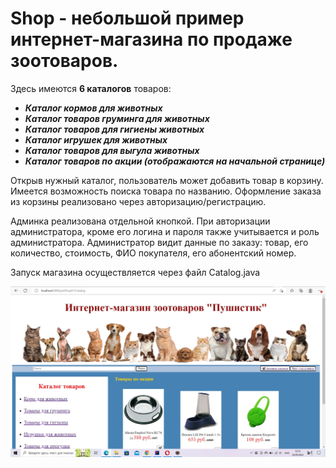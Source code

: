 # Shop - небольшой пример интернет-магазина по продаже зоотоваров.
Здесь имеются **6 каталогов** товаров:
* ***Каталог кормов для животных***
* ***Каталог товаров груминга для животных***
* ***Каталог товаров для гигиены животных***
* ***Каталог игрушек для животных***
* ***Каталог товаров для выгула животных***
* ***Каталог товаров по акции (отображаются на начальной странице)***

Открыв нужный каталог, пользователь может добавить товар в корзину. Имеется возможность поиска товара по названию. Оформление заказа из корзины реализовано через авторизацию/регистрацию.

Админка реализована отдельной кнопкой. При авторизации администратора, кроме его логина и пароля также учитывается и роль администратора. 
Администратор видит данные по заказу: товар, его количество, стоимость, ФИО покупателя, его абонентский номер.

Запуск магазина осуществляется через файл Catalog.java

![Превъю сайта](https://github.com/d-gayazov/Shop/blob/master/petShopV2/ShopImage.jpg?raw=true)
